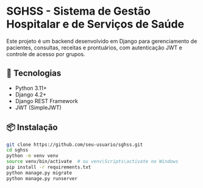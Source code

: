 # SGHSS - Sistema de Gestão Hospitalar e de Serviços de Saúde

Este projeto é um backend desenvolvido em Django para gerenciamento de pacientes, consultas, receitas e prontuários, com autenticação JWT e controle de acesso por grupos.

## 🚀 Tecnologias

- Python 3.11+
- Django 4.2+
- Django REST Framework
- JWT (SimpleJWT)

## 📦 Instalação

```bash
git clone https://github.com/seu-usuario/sghss.git
cd sghss
python -m venv venv
source venv/bin/activate  # ou venv\Scripts\activate no Windows
pip install -r requirements.txt
python manage.py migrate
python manage.py runserver
